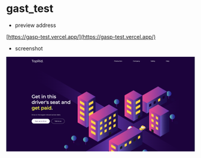 # gast_test

- preview address

[https://gasp-test.vercel.app/](https://gasp-test.vercel.app/)

- screenshot

![index.png](https://github.com/Fantasy1316/gasp_test/blob/dev/index.png)
